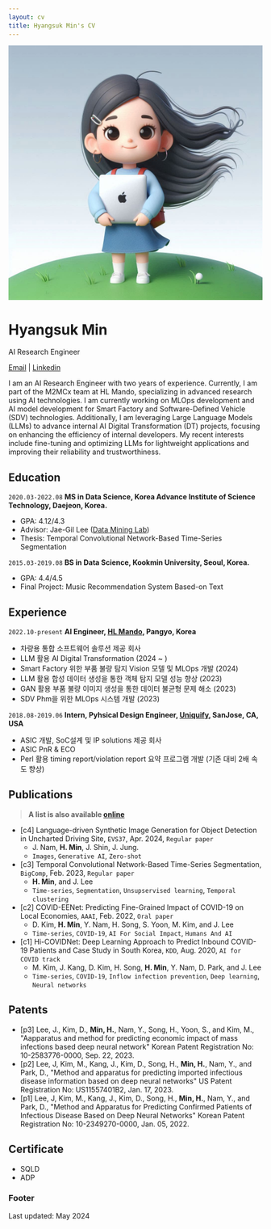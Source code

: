 ```yaml
---
layout: cv
title: Hyangsuk Min's CV
---
```


<img src="./assets/grace_avatar.jpeg" alt="profile avatar" class="profile-image">

# Hyangsuk Min
AI Research Engineer

<div id="webaddress">
    <a href="hyangsukmin@email.com">Email</a> | 
    <a href="https://www.linkedin.com/in/hyangsukmin/">Linkedin</a>
</div>
        
I am an AI Research Engineer with two years of experience. Currently, I am part of the M2MCx team at HL Mando, specializing in advanced research using AI technologies. I am currently working on MLOps development and AI model development for Smart Factory and Software-Defined Vehicle (SDV) technologies. Additionally, I am leveraging Large Language Models (LLMs) to advance internal AI Digital Transformation (DT) projects, focusing on enhancing the efficiency of internal developers. My recent interests include fine-tuning and optimizing LLMs for lightweight applications and improving their reliability and trustworthiness.

## Education
`2020.03-2022.08` __MS in Data Science, Korea Advance Institute of Science Technology, Daejeon, Korea.__
- GPA: 4.12/4.3
- Advisor: Jae-Gil Lee (<a href="https://kaistdmlab.org">Data Mining Lab</a>)
- Thesis: Temporal Convolutional Network-Based Time-Series Segmentation

`2015.03-2019.08` __BS in Data Science, Kookmin University, Seoul, Korea.__
  - GPA: 4.4/4.5
  - Final Project: Music Recommendation System Based-on Text

## Experience
`2022.10-present` __AI Engineer, <a href="https://www.hlmando.com/ko/solution/sw.do">HL Mando</a>, Pangyo, Korea__ 
- 차량용 통합 소프트웨어 솔루션 제공 회사
- LLM 활용 AI Digital Transformation (2024 ~ )
- Smart Factory 위한 부품 불량 탐지 Vision 모델 및 MLOps 개발 (2024)
- LLM 활용 합성 데이터 생성을 통한 객체 탐지 모델 성능 향상 (2023)
- GAN 활용 부품 불량 이미지 생성을 통한 데이터 불균형 문제 해소 (2023)
- SDV Phm을 위한 MLOps 시스템 개발 (2023)
  
`2018.08-2019.06` __Intern, Pyhsical Design Engineer, <a href="https://www.uniquify.com">Uniquify</a>, SanJose, CA, USA__ 
- ASIC 개발, SoC설계 및 IP solutions 제공 회사
- ASIC PnR & ECO
- Perl 활용 timing report/violation report 요약 프로그램 개발 (기존 대비 2배 속도 향상)


## Publications
> __A list is also available [online](http://scholar.google.co.uk/citations?user=U24LXHAAAAAJ)__

- [c4] Language-driven Synthetic Image Generation for Object Detection in Uncharted Driving Site, `EVS37`, Apr. 2024, `Regular paper`
  - J. Nam, **H. Min**, J. Shin, J. Jung.
  - `Images`, `Generative AI`, `Zero-shot`
- [c3] Temporal Convolutional Network-Based Time-Series Segmentation, `BigComp`, Feb. 2023, `Regular paper`
  - **H. Min**, and J. Lee
  - `Time-series`, `Segmentation`, `Unsupservised learning`, `Temporal clustering`
- [c2] COVID-EENet: Predicting Fine-Grained Impact of COVID-19 on Local Economies, `AAAI`, Feb. 2022, `Oral paper`
  - D. Kim, **H. Min**, Y. Nam, H. Song, S. Yoon, M. Kim, and J. Lee
  - `Time-series`, `COVID-19`, `AI For Social Impact`, `Humans And AI`
- [c1] Hi-COVIDNet: Deep Learning Approach to Predict Inbound COVID-19 Patients and Case Study in South Korea, `KDD`, Aug. 2020, `AI for COVID track`
  - M. Kim, J. Kang, D. Kim, H. Song, **H. Min**, Y. Nam, D. Park, and J. Lee
  - `Time-series`, `COVID-19`, `Inflow infection prevention`, `Deep learning`, `Neural networks`

## Patents
- [p3] Lee, J., Kim, D., **Min, H.**, Nam, Y., Song, H., Yoon, S., and Kim, M., "Aapparatus and method for predicting economic impact of mass infections based deep neural network" Korean Patent Registration No: 10-2583776-0000, Sep. 22, 2023.
- [p2] Lee, J, Kim, M., Kang, J., Kim, D., Song, H., **Min, H.**, Nam, Y., and Park, D., "Method and apparatus for predicting imported infectious disease information based on deep neural networks" US Patent Registration No: US11557401B2, Jan. 17, 2023.
- [p1] Lee, J, Kim, M., Kang, J., Kim, D., Song, H., **Min, H.**, Nam, Y., and Park, D., "Method and Apparatus for Predicting Confirmed Patients of Infectious Disease Based on Deep Neural Networks" Korean Patent Registration No: 10-2349270-0000, Jan. 05, 2022.


## Certificate
- SQLD
- ADP

### Footer
Last updated: May 2024


